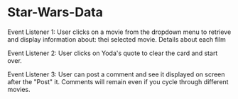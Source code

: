 # Star-Wars-Data
Event Listener 1:
User clicks on a movie from the dropdown menu to retrieve and display information about:
thei selected movie. Details about each film

Event Listener 2:
User clicks on Yoda's quote to clear the card and start over.

Event Listener 3:
User can post a comment and see it displayed on screen after the "Post" it.  Comments will remain even if you cycle through different movies.




